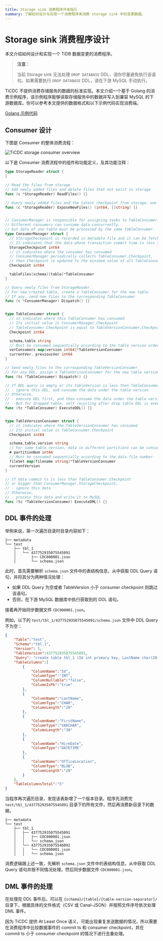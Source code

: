 ```yaml
---
title: Storage sink 消费程序开发指引
summary: 了解如何设计与实现一个消费程序来消费 storage sink 中的变更数据。
---
```


# Storage sink 消费程序设计

本文介绍如何设计和实现一个 TiDB 数据变更的消费程序。

> **注意：**
> 
> 当前 Storage sink 无法处理 `DROP DATABASE` DDL，请你尽量避免执行该语句。如果需要执行 `DROP DATABASE` DDL，请在下游 MySQL 手动执行。

TiCDC 不提供消费存储服务的数据的标准实现。本文介绍一个基于 Golang 的消费示例程序，该示例程序能够读取存储服务中的数据并写入到兼容 MySQL 的下游数据库。你可以参考本文提供的数据格式和以下示例代码实现消费端。

[Golang 示例代码](https://github.com/pingcap/tiflow/tree/release-8.5/cmd/storage-consumer)

## Consumer 设计

下图是 Consumer 的整体消费流程：

![TiCDC storage consumer overview](https://docs-download.pingcap.com/media/images/docs-cn/ticdc/ticdc-storage-consumer-overview.png)

以下是 Consumer 消费流程中的组件和功能定义，及其功能注释：

```go
type StorageReader struct {
}

// Read the files from storage
// Add newly added files and delete files that not exist in storage
func (c *StorageReader) ReadFiles() {}

// Query newly added files and the latest checkpoint from storage，one file can only be returned once
func (c *StorageReader) ExposeNewFiles() (int64, []string) {}


// ConsumerManager is responsible for assigning tasks to TableConsumer.
// Different consumers can consume data concurrently,
// but data of one table must be processed by the same TableConsumer.
type ConsumerManager struct {
  // StorageCheckpoint is recorded in metadata file and it can be fetched by calling `StorageReader.ExposeNewFiles()`.
  // It indicates that the data whose transaction commit time is less than this checkpoint has been stored in storage
  StorageCheckpoint int64
  // it indicates where the consumer has consumed
  // ConsumerManager periodically collects TableConsumer.Checkpoint, 
  // then Checkpoint is updated to the minimum value of all TableConsumer.Checkpoint
  Checkpoint int64

  tableFiles[schema][table]*TableConsumer
}

// Query newly files from StorageReader
// For new created table, create a TableConsumer for the new table
// If any, send new files to the corresponding TableConsumer
func (c *ConsumerManager) Dispatch() {}


type TableConsumer struct {
  // it indicates where this TableConsumer has consumed
  // Its initial value is ConsumerManager.Checkpoint
  // TableConsumer.Checkpoint is equal to TableVersionConsumer.Checkpoint
  Checkpoint int64

  schema,table string
  // Must be consumed sequentially according to the table version order
  verConsumers map[version int64]*TableVersionConsumer
  currentVer, previousVer int64
}

// Send newly files to the corresponding TableVersionConsumer
// For any DDL, assign a TableVersionConsumer for the new table version
func (tc *TableConsumer) Dispatch() {}

// If DDL query is empty or its tableVersion is less than TableConsumer.Checkpoint, 
// - ignore this DDL, and consume the data under the table version
// Otherwise, 
// - execute DDL first, and then consume the data under the table version
// - But for dropped table, self recycling after drop table DDL is executed
func (tc *TableConsumer) ExecuteDDL() {}


type TableVersionConsumer struct {
  // it indicates where the TableVersionConsumer has consumed
  // Its initial value is TableConsumer.Checkpoint
  Checkpoint int64

  schema,table,version string
  // For same table version, data in different partitions can be consumed concurrently
  # partitionNum int64
  // Must be consumed sequentially according to the data file number
  fileSet map[filename string]*TableVersionConsumer
  currentVersion 
}

// If data commit ts is less than TableConsumer.Checkpoint 
// or bigger than ConsumerManager.StorageCheckpoint, 
// - ignore this data
// Otherwise, 
// - process this data and write it to MySQL
func (tc *TableVersionConsumer) ExecuteDML() {}
```

## DDL 事件的处理

举例来说，第一次遍历目录时目录内容如下：

```
├── metadata
└── test
    ├── tbl_1
    │   └── 437752935075545091
    │       ├── CDC000001.json
    │       └── schema.json
```

此时，首先需要解析 `schema.json` 文件中的表结构信息，从中获取 DDL Query 语句，并将其分为两种情况处理：

- 如果 DDL Query 为空或者 TableVersion 小于 consumer checkpoint 则跳过该语句。
- 否则，在下游 MySQL 数据库中执行获取到的 DDL 语句。

接着再开始同步数据文件 `CDC000001.json`。

例如，以下的 `test/tbl_1/437752935075545091/schema.json` 文件中 DDL Query 不为空：

```json
{
    "Table":"test",
    "Schema":"tbl_1",
    "Version": 1,
    "TableVersion":437752935075545091,
    "Query": "create table tbl_1 (Id int primary key, LastName char(20), FirstName varchar(30), HireDate datetime, OfficeLocation Blob(20))",
    "TableColumns":[
        {
            "ColumnName":"Id",
            "ColumnType":"INT",
            "ColumnNullable":"false",
            "ColumnIsPk":"true"
        },
        {
            "ColumnName":"LastName",
            "ColumnType":"CHAR",
            "ColumnLength":"20"
        },
        {
            "ColumnName":"FirstName",
            "ColumnType":"VARCHAR",
            "ColumnLength":"30"
        },
        {
            "ColumnName":"HireDate",
            "ColumnType":"DATETIME"
        },
        {
            "ColumnName":"OfficeLocation",
            "ColumnType":"BLOB",
            "ColumnLength":"20"
        }
    ],
    "TableColumnsTotal":"5"
}
```

当程序再次遍历目录，发现该表新增了一个版本目录。程序先消费完 `test/tbl_1/437752935075545091` 目录下的所有文件，然后再消费新目录下的数据。

```
├── metadata
└── test
    ├── tbl_1
    │   ├── 437752935075545091
    │   │   ├── CDC000001.json
    │   │   └── schema.json
    │   └── 437752935075546092
    │   │   └── CDC000001.json
    │   │   └── schema.json
```

消费逻辑跟上述一致，先解析 `schema.json` 文件中的表结构信息，从中获取 DDL Query 语句并按不同情况处理，然后同步数据文件 `CDC000001.json`。

## DML 事件的处理

在处理完 DDL 事件后，可以在 `{schema}/{table}/{table-version-separator}/` 目录下，根据具体的文件格式（CSV 或 Canal-JSON）并按照文件序号依次处理 DML 事件。

因为 TiCDC 提供 At Least Once 语义，可能出现重复发送数据的情况，所以需要在消费程序中比较数据事件的 commit ts 和 consumer checkpoint，并在 commit ts 小于 consumer checkpoint 的情况下进行去重处理。
